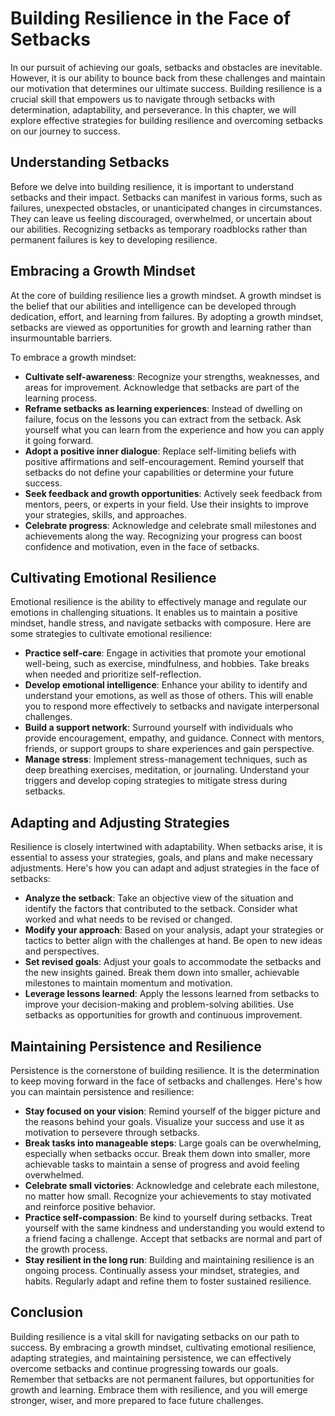 Building Resilience in the Face of Setbacks
====================================================

In our pursuit of achieving our goals, setbacks and obstacles are inevitable. However, it is our ability to bounce back from these challenges and maintain our motivation that determines our ultimate success. Building resilience is a crucial skill that empowers us to navigate through setbacks with determination, adaptability, and perseverance. In this chapter, we will explore effective strategies for building resilience and overcoming setbacks on our journey to success.

Understanding Setbacks
----------------------

Before we delve into building resilience, it is important to understand setbacks and their impact. Setbacks can manifest in various forms, such as failures, unexpected obstacles, or unanticipated changes in circumstances. They can leave us feeling discouraged, overwhelmed, or uncertain about our abilities. Recognizing setbacks as temporary roadblocks rather than permanent failures is key to developing resilience.

Embracing a Growth Mindset
--------------------------

At the core of building resilience lies a growth mindset. A growth mindset is the belief that our abilities and intelligence can be developed through dedication, effort, and learning from failures. By adopting a growth mindset, setbacks are viewed as opportunities for growth and learning rather than insurmountable barriers.

To embrace a growth mindset:

* **Cultivate self-awareness**: Recognize your strengths, weaknesses, and areas for improvement. Acknowledge that setbacks are part of the learning process.
* **Reframe setbacks as learning experiences**: Instead of dwelling on failure, focus on the lessons you can extract from the setback. Ask yourself what you can learn from the experience and how you can apply it going forward.
* **Adopt a positive inner dialogue**: Replace self-limiting beliefs with positive affirmations and self-encouragement. Remind yourself that setbacks do not define your capabilities or determine your future success.
* **Seek feedback and growth opportunities**: Actively seek feedback from mentors, peers, or experts in your field. Use their insights to improve your strategies, skills, and approaches.
* **Celebrate progress**: Acknowledge and celebrate small milestones and achievements along the way. Recognizing your progress can boost confidence and motivation, even in the face of setbacks.

Cultivating Emotional Resilience
--------------------------------

Emotional resilience is the ability to effectively manage and regulate our emotions in challenging situations. It enables us to maintain a positive mindset, handle stress, and navigate setbacks with composure. Here are some strategies to cultivate emotional resilience:

* **Practice self-care**: Engage in activities that promote your emotional well-being, such as exercise, mindfulness, and hobbies. Take breaks when needed and prioritize self-reflection.
* **Develop emotional intelligence**: Enhance your ability to identify and understand your emotions, as well as those of others. This will enable you to respond more effectively to setbacks and navigate interpersonal challenges.
* **Build a support network**: Surround yourself with individuals who provide encouragement, empathy, and guidance. Connect with mentors, friends, or support groups to share experiences and gain perspective.
* **Manage stress**: Implement stress-management techniques, such as deep breathing exercises, meditation, or journaling. Understand your triggers and develop coping strategies to mitigate stress during setbacks.

Adapting and Adjusting Strategies
---------------------------------

Resilience is closely intertwined with adaptability. When setbacks arise, it is essential to assess your strategies, goals, and plans and make necessary adjustments. Here's how you can adapt and adjust strategies in the face of setbacks:

* **Analyze the setback**: Take an objective view of the situation and identify the factors that contributed to the setback. Consider what worked and what needs to be revised or changed.
* **Modify your approach**: Based on your analysis, adapt your strategies or tactics to better align with the challenges at hand. Be open to new ideas and perspectives.
* **Set revised goals**: Adjust your goals to accommodate the setbacks and the new insights gained. Break them down into smaller, achievable milestones to maintain momentum and motivation.
* **Leverage lessons learned**: Apply the lessons learned from setbacks to improve your decision-making and problem-solving abilities. Use setbacks as opportunities for growth and continuous improvement.

Maintaining Persistence and Resilience
--------------------------------------

Persistence is the cornerstone of building resilience. It is the determination to keep moving forward in the face of setbacks and challenges. Here's how you can maintain persistence and resilience:

* **Stay focused on your vision**: Remind yourself of the bigger picture and the reasons behind your goals. Visualize your success and use it as motivation to persevere through setbacks.
* **Break tasks into manageable steps**: Large goals can be overwhelming, especially when setbacks occur. Break them down into smaller, more achievable tasks to maintain a sense of progress and avoid feeling overwhelmed.
* **Celebrate small victories**: Acknowledge and celebrate each milestone, no matter how small. Recognize your achievements to stay motivated and reinforce positive behavior.
* **Practice self-compassion**: Be kind to yourself during setbacks. Treat yourself with the same kindness and understanding you would extend to a friend facing a challenge. Accept that setbacks are normal and part of the growth process.
* **Stay resilient in the long run**: Building and maintaining resilience is an ongoing process. Continually assess your mindset, strategies, and habits. Regularly adapt and refine them to foster sustained resilience.

Conclusion
----------

Building resilience is a vital skill for navigating setbacks on our path to success. By embracing a growth mindset, cultivating emotional resilience, adapting strategies, and maintaining persistence, we can effectively overcome setbacks and continue progressing towards our goals. Remember that setbacks are not permanent failures, but opportunities for growth and learning. Embrace them with resilience, and you will emerge stronger, wiser, and more prepared to face future challenges.
